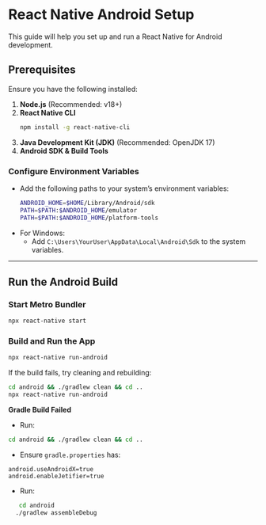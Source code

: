 # React Native Android Setup

This guide will help you set up and run a React Native for Android development.

## Prerequisites

Ensure you have the following installed:

1. **Node.js** (Recommended: v18+)
2. **React Native CLI**
   ```sh
   npm install -g react-native-cli
   ```
3. **Java Development Kit (JDK)** (Recommended: OpenJDK 17)
4. **Android SDK & Build Tools**


### Configure Environment Variables
- Add the following paths to your system’s environment variables:
  ```sh
  ANDROID_HOME=$HOME/Library/Android/sdk
  PATH=$PATH:$ANDROID_HOME/emulator
  PATH=$PATH:$ANDROID_HOME/platform-tools
  ```
- For Windows:
  - Add `C:\Users\YourUser\AppData\Local\Android\Sdk` to the system variables.

---

## Run the Android Build


### Start Metro Bundler
```sh
npx react-native start
```

### Build and Run the App
```sh
npx react-native run-android
```
If the build fails, try cleaning and rebuilding:
```sh
cd android && ./gradlew clean && cd ..
npx react-native run-android
```

 **Gradle Build Failed**
   - Run:
   ```sh
   cd android && ./gradlew clean && cd ..
   ```
   - Ensure `gradle.properties` has:
   ```properties
   android.useAndroidX=true
   android.enableJetifier=true
   ```
  - Run:
 ```sh
    cd android
   ./gradlew assembleDebug
   ```


